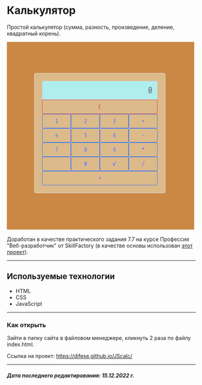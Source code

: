 # Калькулятор

Простой калькулятор (сумма, разность, произведение, деление, квадратный корень).

[![calculator](/jscalc.png "Ссылка на проект")](https://difese.github.io/JScalc/)

Доработан в качестве практического задания 7.7 на курсе Профессия "Веб-разработчик" от SkillFactory (в качестве основы использован [этот проект](https://github.com/SkillfactoryCoding/php/tree/master/bjs/07_Number_and_string)).

***

## Используемые технологии

* HTML
* CSS
* JavaScript

***

### Как открыть

Зайти в папку сайта в файловом менеджере, кликнуть 2 раза по файлу index.html.

Ссылка на проект: <https://difese.github.io/JScalc/>

***

#### *Дата последнего редактирования: 15.12.2022 г.*
